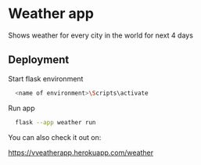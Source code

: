 
# Weather app

Shows weather for every city in the world for next 4 days

## Deployment

Start flask environment 
```bash
  <name of environment>\Scripts\activate
```
Run app
```bash
  flask --app weather run
```
You can also check it out on:

https://vveatherapp.herokuapp.com/weather
